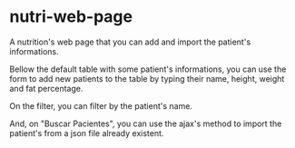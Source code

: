# nutri-web-page
A nutrition's web page that you can add and import the patient's informations.

Bellow the default table with some patient's informations, you can use the form to add new patients to the table by typing their name, height, weight and fat percentage.

On the filter, you can filter by the patient's name.

And, on "Buscar Pacientes", you can use the ajax's method to import the patient's from a json file already existent.
